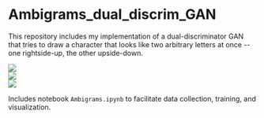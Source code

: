# Ambigrams_dual_discrim_GAN

This repository includes my implementation of a dual-discriminator GAN that tries to draw a character that looks like two arbitrary letters at once -- one rightside-up, the other upside-down.

![](https://github.com/jdowner212/Ambigrams_dual_discrim_GAN/blob/main/sample_images/AB/AB_9_img_9.png?style=centerme)<br>
![](https://github.com/jdowner212/Ambigrams_dual_discrim_GAN/blob/main/sample_images/ZE/ZE_26_img_21.png?style=centerme)<br>
![](https://github.com/jdowner212/Ambigrams_dual_discrim_GAN/blob/main/sample_images/RS/RS_1_img_1.png?style=centerme)<br>

Includes notebook `Ambigrams.ipynb` to facilitate data collection, training, and visualization.
